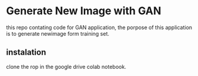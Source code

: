 # Generate New Image with GAN

this repo contating code for GAN application, the porpose of this application is to generate newimage form training set.

## instalation 

clone the rop in the google drive colab notebook. 
